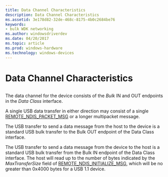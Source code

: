 ```yaml
---
title: Data Channel Characteristics
description: Data Channel Characteristics
ms.assetid: 3e178d82-32de-468c-8175-4b0c2684be76
keywords:
- bulk WDK networking
ms.author: windowsdriverdev
ms.date: 04/20/2017
ms.topic: article
ms.prod: windows-hardware
ms.technology: windows-devices
---
```


# Data Channel Characteristics


## <a href="" id="ddk-data-channel-characteristics-ng"></a>


The data channel for the device consists of the *Bulk* IN and OUT endpoints in the *Data Class* interface.

A single USB data transfer in either direction may consist of a single [REMOTE\_NDIS\_PACKET\_MSG](remote-ndis-packet-msg.md) or a longer multipacket message.

The USB transfer to send a data message from the host to the device is a standard USB bulk transfer to the Bulk OUT endpoint of the Data Class interface.

The USB transfer to send a data message from the device to the host is a standard USB bulk transfer from the Bulk IN endpoint of the Data Class interface. The host will read up to the number of bytes indicated by the *MaxTransferSize* field of [REMOTE\_NDIS\_INITIALIZE\_MSG](remote-ndis-initialize-msg.md), which will be no greater than 0x4000 bytes for a USB 1.1 device.

 

 





